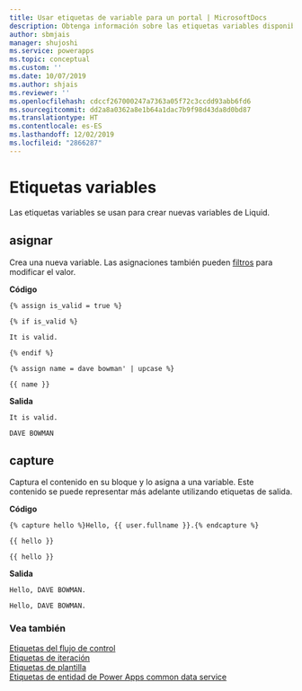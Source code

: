```yaml
---
title: Usar etiquetas de variable para un portal | MicrosoftDocs
description: Obtenga información sobre las etiquetas variables disponibles en el portal.
author: sbmjais
manager: shujoshi
ms.service: powerapps
ms.topic: conceptual
ms.custom: ''
ms.date: 10/07/2019
ms.author: shjais
ms.reviewer: ''
ms.openlocfilehash: cdccf267000247a7363a05f72c3ccdd93abb6fd6
ms.sourcegitcommit: dd2a8a0362a8e1b64a1dac7b9f98d43da8d0bd87
ms.translationtype: HT
ms.contentlocale: es-ES
ms.lasthandoff: 12/02/2019
ms.locfileid: "2866287"
---
```

# <a name="variable-tags"></a>Etiquetas variables

Las etiquetas variables se usan para crear nuevas variables de Liquid.

## <a name="assign"></a>asignar

Crea una nueva variable. Las asignaciones también pueden [filtros](liquid-filters.md) para modificar el valor.  

**Código**

```
{% assign is_valid = true %}

{% if is_valid %}

It is valid.

{% endif %}

{% assign name = dave bowman' | upcase %}

{{ name }}
```

**Salida**

```
It is valid.

DAVE BOWMAN
```

## <a name="capture"></a>capture

Captura el contenido en su bloque y lo asigna a una variable. Este contenido se puede representar más adelante utilizando etiquetas de salida.

**Código**

```
{% capture hello %}Hello, {{ user.fullname }}.{% endcapture %}

{{ hello }}

{{ hello }}
```

**Salida**

```
Hello, DAVE BOWMAN.

Hello, DAVE BOWMAN.
```

### <a name="see-also"></a>Vea también

[Etiquetas del flujo de control](control-flow-tags.md)<br>
[Etiquetas de iteración](iteration-tags.md)<br>
[Etiquetas de plantilla](template-tags.md)<br>
[Etiquetas de entidad de Power Apps common data service](portals-entity-tags.md)
